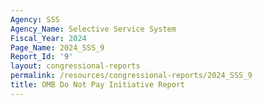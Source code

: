 ```yaml
---
Agency: SSS
Agency_Name: Selective Service System
Fiscal_Year: 2024
Page_Name: 2024_SSS_9
Report_Id: '9'
layout: congressional-reports
permalink: /resources/congressional-reports/2024_SSS_9
title: OMB Do Not Pay Initiative Report
---
```

